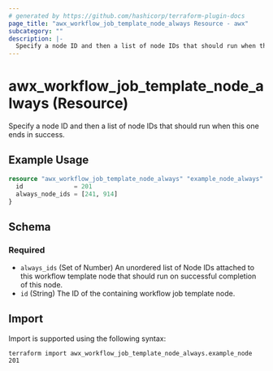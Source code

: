 ```yaml
---
# generated by https://github.com/hashicorp/terraform-plugin-docs
page_title: "awx_workflow_job_template_node_always Resource - awx"
subcategory: ""
description: |-
  Specify a node ID and then a list of node IDs that should run when this one ends in success.
---
```


# awx_workflow_job_template_node_always (Resource)

Specify a node ID and then a list of node IDs that should run when this one ends in success.

## Example Usage

```terraform
resource "awx_workflow_job_template_node_always" "example_node_always" {
  id              = 201
  always_node_ids = [241, 914]
}
```

<!-- schema generated by tfplugindocs -->
## Schema

### Required

- `always_ids` (Set of Number) An unordered list of Node IDs attached to this workflow template node that should run on successful completion of this node.
- `id` (String) The ID of the containing workflow job template node.

## Import

Import is supported using the following syntax:

```shell
terraform import awx_workflow_job_template_node_always.example_node 201
```
